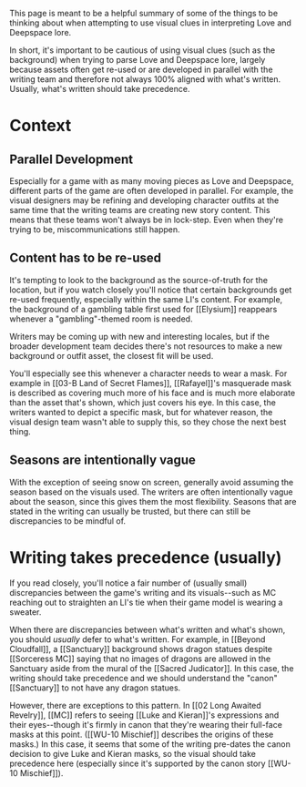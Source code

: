 This page is meant to be a helpful summary of some of the things to be thinking about when attempting to use visual clues in interpreting Love and Deepspace lore.

In short, it's important to be cautious of using visual clues (such as the background) when trying to parse Love and Deepspace lore, largely because assets often get re-used or are developed in parallel with the writing team and therefore not always 100% aligned with what's written. Usually, what's written should take precedence.

# Context

## Parallel Development
Especially for a game with as many moving pieces as Love and Deepspace, different parts of the game are often developed in parallel. For example, the visual designers may be refining and developing character outfits at the same time that the writing teams are creating new story content. This means that these teams won't always be in lock-step. Even when they're trying to be, miscommunications still happen.

## Content has to be re-used
It's tempting to look to the background as the source-of-truth for the location, but if you watch closely you'll notice that certain backgrounds get re-used frequently, especially within the same LI's content. For example, the background of a gambling table first used for [[Elysium]] reappears whenever a "gambling"-themed room is needed.

Writers may be coming up with new and interesting locales, but if the broader development team decides there's not resources to make a new background or outfit asset, the closest fit will be used.

You'll especially see this whenever a character needs to wear a mask. For example in [[03-B Land of Secret Flames]], [[Rafayel]]'s masquerade mask is described as covering much more of his face and is much more elaborate than the asset that's shown, which just covers his eye. In this case, the writers wanted to depict a specific mask, but for whatever reason, the visual design team wasn't able to supply this, so they chose the next best thing.

## Seasons are intentionally vague
With the exception of seeing snow on screen, generally avoid assuming the season based on the visuals used. The writers are often intentionally vague about the season, since this gives them the most flexibility. Seasons that are stated in the writing can usually be trusted, but there can still be discrepancies to be mindful of.

# Writing takes precedence (usually)
If you read closely, you'll notice a fair number of (usually small) discrepancies between the game's writing and its visuals--such as MC reaching out to straighten an LI's tie when their game model is wearing a sweater.

When there are discrepancies between what's written and what's shown, you should *usually* defer to what's written. For example, in [[Beyond Cloudfall]], a [[Sanctuary]] background shows dragon statues despite [[Sorceress MC]] saying that no images of dragons are allowed in the Sanctuary aside from the mural of the [[Sacred Judicator]]. In this case, the writing should take precedence and we should understand the "canon" [[Sanctuary]] to not have any dragon statues.

However, there are exceptions to this pattern. In [[02 Long Awaited Revelry]], [[MC]] refers to seeing [[Luke and Kieran]]'s expressions and their eyes--though it's firmly in canon that they're wearing their full-face masks at this point. ([[WU-10 Mischief]] describes the origins of these masks.) In this case, it seems that some of the writing pre-dates the canon decision to give Luke and Kieran masks, so the visual should take precedence here (especially since it's supported by the canon story [[WU-10 Mischief]]).

